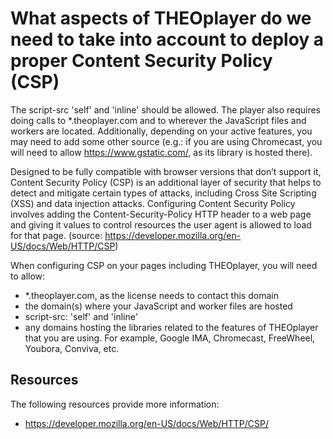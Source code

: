 # What aspects of THEOplayer do we need to take into account to deploy a proper Content Security Policy (CSP)

The script-src 'self' and 'inline' should be allowed. The player also requires doing calls to \*.theoplayer.com and to wherever the JavaScript files and workers are located. Additionally, depending on your active features, you may need to add some other source (e.g.: if you are using Chromecast, you will need to allow https://www.gstatic.com/, as its library is hosted there).

Designed to be fully compatible with browser versions that don’t support it, Content Security Policy (CSP) is an additional layer of security that helps to detect and mitigate certain types of attacks, including Cross Site Scripting (XSS) and data injection attacks. Configuring Content Security Policy involves adding the Content-Security-Policy HTTP header to a web page and giving it values to control resources the user agent is allowed to load for that page. (source: https://developer.mozilla.org/en-US/docs/Web/HTTP/CSP)

When configuring CSP on your pages including THEOplayer, you will need to allow:

- \*.theoplayer.com, as the license needs to contact this domain
- the domain(s) where your JavaScript and worker files are hosted
- script-src: 'self' and 'inline'
- any domains hosting the libraries related to the features of THEOplayer that you are using. For example, Google IMA, Chromecast, FreeWheel, Youbora, Conviva, etc.

<!-- Note: In old 2.X versions the script-src 'unsafe-eval' also needed adding. As of 2.48.0, this is no longer needed.-->

## Resources

The following resources provide more information:

- https://developer.mozilla.org/en-US/docs/Web/HTTP/CSP/
